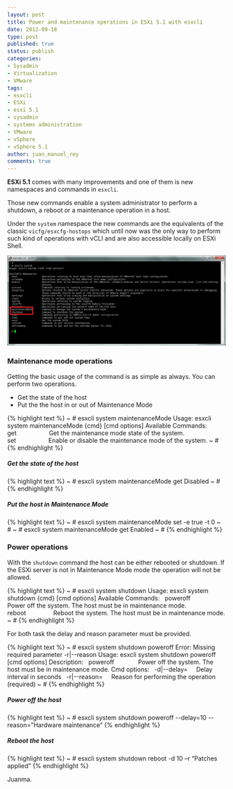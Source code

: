 ```yaml
---
layout: post
title: Power and maintenance operations in ESXi 5.1 with esxcli
date: 2012-09-18
type: post
published: true
status: publish
categories:
- Sysadmin
- Virtualization
- VMware
tags:
- esxcli
- ESXi
- esxi 5.1
- sysadmin
- systems administration
- VMware
- vSphere
- vSphere 5.1
author: juan_manuel_rey
comments: true
---
```


**ESXi 5.1** comes with many improvements and one of them is new namespaces and commands in `esxcli`.

Those new commands enable a system administrator to perform a shutdown, a reboot or a maintenance operation in a host.

Under the `system` namespace the new commands are the equivalents of the classic `vicfg/esxcfg-hostops` which until now was the only way to perform such kind of operations with vCLI and are also accessible locally on ESXi Shell.

[![](/images/esxcli_system_namespace.png "esxcli system namespace available commands")]({{site.url}}/images/esxcli_system_namespace.png)

### Maintenance mode operations

Getting the basic usage of the command is as simple as always. You can
perform two operations.

-   Get the state of the host
-   Put the the host in or out of Maintenance Mode

{% highlight text %}
~ # esxcli system maintenanceMode
Usage: esxcli system maintenanceMode {cmd} [cmd options]
Available Commands:
  get                   Get the maintenance mode state of the system.
  set                   Enable or disable the maintenance mode of the system.
~ #
{% endhighlight %}

##### Get the state of the host

{% highlight text %}
~ # esxcli system maintenanceMode get
Disabled
~ #
{% endhighlight %}

##### Put the host in Maintenance Mode

{% highlight text %}
~ # esxcli system maintenanceMode set -e true -t 0
~ #
~ # esxcli system maintenanceMode get
Enabled
~ #
{% endhighlight %}

### Power operations

With the `shutdown` command the host can be either rebooted or shutdown. If the ESXi server is not in Maintenance Mode mode the operation will not be allowed.

{% highlight text %}
~ # esxcli system shutdown
Usage: esxcli system shutdown {cmd} [cmd options]
Available Commands:
  poweroff              Power off the system. The host must be in maintenance mode.
  reboot                Reboot the system. The host must be in maintenance mode.
~ #
{% endhighlight %}

For both task the delay and reason parameter must be provided.

{% highlight text %}
~ # esxcli system shutdown poweroff
Error: Missing required parameter -r|--reason
Usage: esxcli system shutdown poweroff [cmd options]
Description:
  poweroff              Power off the system. The host must be in maintenance mode.
Cmd options:
  -d|--delay=<long>     Delay interval in seconds
  -r|--reason=<str>     Reason for performing the operation (required)
~ #
{% endhighlight %}

##### Power off the host

{% highlight text %}
~ # esxcli system shutdown poweroff --delay=10 --reason=”Hardware maintenance”
{% endhighlight %}

##### Reboot the host

{% highlight text %}
~ # esxcli system shutdown reboot -d 10 –r “Patches applied”
{% endhighlight %}

Juanma.
